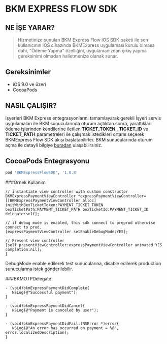 # BKM EXPRESS FLOW SDK


## NE İŞE YARAR?

> Hizmetinize sunulan BKM Express Flow iOS SDK paketi ile son kullanıcının iOS cihazında BKMExpress uygulaması kurulu olmasa dahi, "Ödeme Yapma" özelliğini, uygulamanızdan çıkış yapma gereksinimi olmadan halletmenize olanak sunar.

## Gereksinimler

- iOS 9.0 ve üzeri
- CocoaPods

## NASIL ÇALIŞIR?

Işyerleri BKM Express entegrasyonlarını tamamlayarak gerekli İşyeri servis uygulamaları ile BKM sunucularında oturum açtıktan sonra, yarattıkları ödeme işlerinden kendilerine iletilen **TICKET_TOKEN** , **TICKET_ID** ve **TICKET_PATH** parametreleri ile çalışmak istedikleri ortamı seçerek BKMExpress Flow SDK akışı başlatabilirler.
BKM sunucularında oturum açma ile detayli bilgiye [buradan](https://test-api.bkmexpress.com.tr/docs) ulaşabilirsiniz.

## CocoaPods Entegrasyonu

```ruby
pod 'BKMExpressFlowSDK', '1.0.8'
```

###Örnek Kullanım 

```objc
// instantiate view controller with custom constructor
BKMExpressPaymentViewController *expressPaymentViewController= [[BKMExpressPaymentViewController alloc] initWithBexTicketToken:PAYMENT_TICKET_TOKEN bexTicketPath:PAYMENT_TICKET_PATH bexTicketId:PAYMENT_TICKET_ID delegate:self];

// if debug mode is enabled, this sdk connect to preprod otherwise connect to prod.
[expressPaymentViewController setEnableDebugMode:YES];

// Present view controller
[self presentViewController:expressPaymentViewController animated:YES completion:nil];
}
```
DebugMode enable edilerek test sunucularına, disable edilerek production sunucularına istek gönderilebilir.

###BKMOTPDelegate

```objc
- (void)bkmExpressPaymentDidComplete{
   NSLog(@"Successful payment");
}

- (void)bkmExpressPaymentDidCancel{
   NSLog(@"Payment is canceled by user");
}

- (void)bkmExpressPaymentDidFail:(NSError *)error{
   NSLog(@"An error has occurred on payment = %@", error.localizedDescription);
}
```


